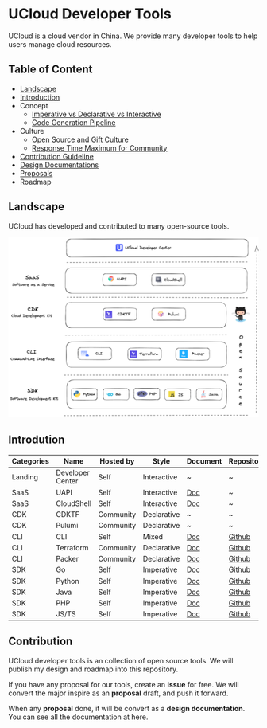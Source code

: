 # UCloud Developer Tools

UCloud is a cloud vendor in China. We provide many developer tools to help users manage cloud resources.

## Table of Content

- [Landscape](#Landscape)
- [Introduction](#Introdution)
- Concept
  - [Imperative vs Declarative vs Interactive](./concept/architectural-styles.md)
  - [Code Generation Pipeline](./concept/code-generation-pipeline.md)
- Culture
  - [Open Source and Gift Culture](./culture/open-source.md)
  - [Response Time Maximum for Community](./culture/rtm-for-community.md)
- [Contribution Guideline](#Contribution)
- [Design Documentations](./design)
- [Proposals](./proposals)
- Roadmap

## Landscape

UCloud has developed and contributed to many open-source tools.

![Landscape](./images/landscape.png)

## Introdution

| Categories | Name             | Hosted by | Style       | Document                                               | Repository                                                   | State                                                     |
| ---------- | ---------------- | --------- | ----------- | ------------------------------------------------------ | ------------------------------------------------------------ | --------------------------------------------------------- |
| Landing    | Developer Center | Self      | Interactive | ~                                                      | ~                                                            | [Prototyping](./culture/rtm-for-community.md#Prototyping) |
| SaaS       | UAPI             | Self      | Interactive | [Doc](https://docs.ucloud.cn/uapi/README)              | ~                                                            | [Active](./culture/rtm-for-community.md#Active)           |
| SaaS       | CloudShell       | Self      | Interactive | [Doc](https://docs.ucloud.cn/cloudshell/README)        | ~                                                            | [Refactoring](./culture/rtm-for-community.md#Refactoring) |
| CDK        | CDKTF            | Community | Declarative | ~                                                      | ~                                                            | [Active](./culture/rtm-for-community.md#Active)           |
| CDK        | Pulumi           | Community | Declarative | ~                                                      | ~                                                            | [Prototyping](./culture/rtm-for-community.md#Prototyping) |
| CLI        | CLI              | Self      | Mixed       | [Doc](https://docs.ucloud.cn/cli/README)               | [Github](https://github.com/ucloud/cli)                      | [Refactoring](./culture/rtm-for-community.md#Refactoring) |
| CLI        | Terraform        | Community | Declarative | [Doc](https://docs.ucloud.cn/terraform/README)         | [Github](https://github.com/ucloud/terraform-provider-ucloud) | [Active](./culture/rtm-for-community.md#Active)           |
| CLI        | Packer           | Community | Declarative | [Doc](https://docs.ucloud.cn/uhost/guide/image/packer) | [Github](https://github.com/hashicorp/packer/blob/master/website/content/docs/builders/ucloud-uhost.mdx) | [Active](./culture/rtm-for-community.md#Active)           |
| SDK        | Go               | Self      | Imperative  | [Doc](https://docs.ucloud.cn/opensdk-go/)              | [Github](https://github.com/ucloud/ucloud-sdk-go)            | [Active](./culture/rtm-for-community.md#Active)           |
| SDK        | Python           | Self      | Imperative  | [Doc](https://docs.ucloud.cn/opensdk-python/)          | [Github](https://github.com/ucloud/ucloud-sdk-python3)       | [Active](./culture/rtm-for-community.md#Active)           |
| SDK        | Java             | Self      | Imperative  | [Doc](https://docs.ucloud.cn/opensdk-java/)            | [Github](https://github.com/ucloud/ucloud-sdk-java)          | [Active](./culture/rtm-for-community.md#Active)           |
| SDK        | PHP              | Self      | Imperative  | [Doc](https://docs.ucloud.cn/opensdk-php/)             | [Github](https://github.com/ucloud/ucloud-sdk-php)           | [Active](./culture/rtm-for-community.md#Active)           |
| SDK        | JS/TS            | Self      | Imperative  | [Doc](https://docs.ucloud.cn/opensdk-js/)              | [Github](https://github.com/ucloud/ucloud-sdk-js)            | [Active](./culture/rtm-for-community.md#Active)           |

## Contribution

UCloud developer tools is an collection of open source tools. We will publish my design and roadmap into this repository.

If you have any proposal for our tools, create an **issue** for free. We will convert the major inspire as an **proposal** draft, and push it forward.

When any **proposal** done, it will be convert as a **design documentation**. You can see all the documentation at here.

